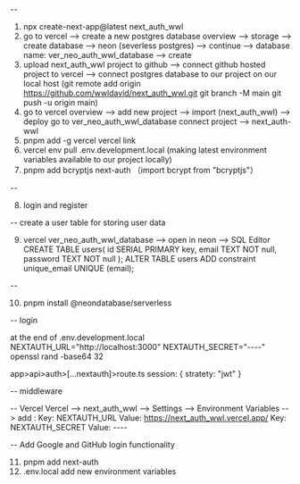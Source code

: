 --

1. npx create-next-app@latest next_auth_wwl
2. go to vercel --> create a new postgres database
   overview --> storage --> create database --> neon (severless postgres)
   --> continue --> database name: ver_neo_auth_wwl_database --> create
3. upload next_auth_wwl project to github
   --> connect github hosted project to vercel
   --> connect postgres database to our project on our local host
   (git remote add origin https://github.com/wwldavid/next_auth_wwl.git
   git branch -M main
   git push -u origin main)
4. go to vercel
   overview --> add new project --> import (next_auth_wwl) --> deploy
   go to ver_neo_auth_wwl_database
   connect project --> next_auth-wwl
5. pnpm add -g vercel
   vercel link
6. vercel env pull .env.development.local (making latest environment variables available to our project locally)
7. pnpm add bcryptjs next-auth
   （import bcrypt from "bcryptjs"）

--

8. login and register

-- create a user table for storing user data

9.  vercel
    ver_neo_auth_wwl_database --> open in neon --> SQL Editor
    CREATE TABLE users(
    id SERIAL PRIMARY key,
    email TEXT NOT null,
    password TEXT NOT null
    );
    ALTER TABLE users
    ADD constraint unique_email UNIQUE (email);

--

10. pnpm install @neondatabase/serverless

-- login

at the end of .env.development.local
NEXTAUTH_URL="http://localhost:3000"
NEXTAUTH_SECRET="----"
openssl rand -base64 32

app>api>auth>[...nextauth]>route.ts
session: { stratety: "jwt" }

-- middleware

-- Vercel
Vercel --> next_auth_wwl --> Settings --> Environment Variables --> add :
Key: NEXTAUTH_URL
Value: https://next_auth_wwl.vercel.app/
Key: NEXTAUTH_SECRET
Value: ----

-- Add Google and GitHub login functionality

11. pnpm add next-auth
12. .env.local add new environment variables
